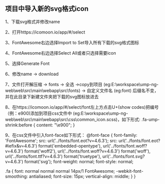 ## 项目中导入新的svg格式icon

1、下载svg格式并修改name 

2、打开https://icomoon.io/app/#/select 

3、FontAwesome右边选择Import to Set导入所有下载的svg格式图标

4、FontAwesome右边选择Select All或者只选择需要icon

5、选择Generate Font

6、修改name -> download 

7、文件打开解压缩 -> fonts -> 全选 ->copy到项目
(eg:E:\workspace\ump-ng-web\web\src\main\webapp\src\fonts) -> 自定义文件名
(eg:font)
后缀名不变，并在此目录下新建文件夹把下载的svg图标放进去

8、在https://icomoon.io/app/#/select/font左上方点击U+(show codes)把编号（例：e900)添加到项目css文件中
(eg:E:\workspace\ump-ng-web\web\src\main\webapp\src\css\common\_icon.scss)，如下形式:
.fa-ump-shrink:before {
  content: "\e900";
}

9、在css文件中引入font-face如下形式：
@font-face {
  font-family: 'FontAwesome';
  src: url('../fonts/font.eot?v=4.6.3');
  src: url('../fonts/font.eot?#iefix&v=4.6.3') format('embedded-opentype'), url('../fonts/font.woff?v=4.6.3') format('woff2'), url('../fonts/font.woff?v=4.6.3') format('woff'), url('../fonts/font.ttf?v=4.6.3') format('truetype'), url('../fonts/font.svg?v=4.6.3') format('svg');
  font-weight: normal;
  font-style: normal;

  .fa {
        font: normal normal normal 14px/1 FontAwesome;
        -webkit-font-smoothing: antialiased;
        font-size: 15px;
        vertical-align: middle;
    }
}

